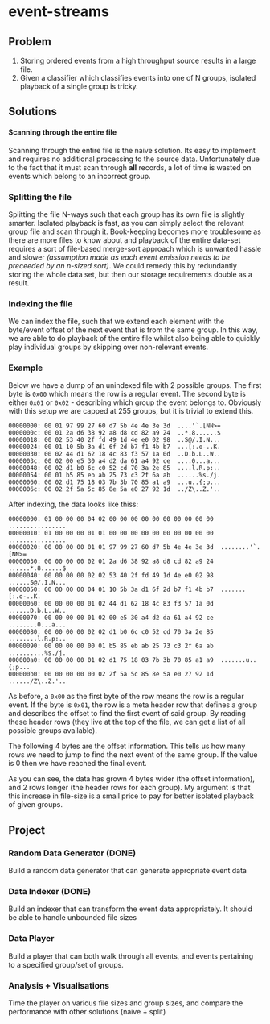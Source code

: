 # event-streams

## Problem

  1. Storing ordered events from a high throughput source results in a large file.
  2. Given a classifier which classifies events into one of N groups, isolated playback of a single group is tricky.

## Solutions

#### Scanning through the entire file

Scanning through the entire file is the naive solution. Its easy to implement and requires no additional processing to the source data. Unfortunately due to the fact that it must scan through **all** records, a lot of time is wasted on events which belong to an incorrect group.

### Splitting the file

Splitting the file N-ways such that each group has its own file is slightly smarter. Isolated playback is fast, as you can simply select the relevant group file and scan through it. Book-keeping becomes more troublesome as there are more files to know about and playback of the entire data-set requires a sort of file-based merge-sort approach which is unwanted hassle and slower *(assumption made as each event emission needs to be preceeded by an n-sized sort)*. We could remedy this by redundantly storing the whole data set, but then our storage requirements double as a result.

### Indexing the file

We can index the file, such that we extend each element with the byte/event offset of the next event that is from the same group. In this way, we are able to do playback of the entire file whilst also being able to quickly play individual groups by skipping over non-relevant events.

### Example

Below we have a dump of an unindexed file with 2 possible groups. The first byte is `0x00` which means the row is a regular event. The second byte is either `0x01` or `0x02` - describing which group the event belongs to. Obviously with this setup we are capped at 255 groups, but it is trivial to extend this.

```
00000000: 00 01 97 99 27 60 d7 5b 4e 4e 3e 3d  ....'`.[NN>=
0000000c: 00 01 2a d6 38 92 a8 d8 cd 82 a9 24  ..*.8......$
00000018: 00 02 53 40 2f fd 49 1d 4e e0 02 98  ..S@/.I.N...
00000024: 00 01 10 5b 3a d1 6f 2d b7 f1 4b b7  ...[:.o-..K.
00000030: 00 02 44 d1 62 18 4c 83 f3 57 1a 0d  ..D.b.L..W..
0000003c: 00 02 00 e5 30 a4 d2 da 61 a4 92 ce  ....0...a...
00000048: 00 02 d1 b0 6c c0 52 cd 70 3a 2e 85  ....l.R.p:..
00000054: 00 01 b5 85 eb ab 25 73 c3 2f 6a ab  ......%s./j.
00000060: 00 02 d1 75 18 03 7b 3b 70 85 a1 a9  ...u..{;p...
0000006c: 00 02 2f 5a 5c 85 8e 5a e0 27 92 1d  ../Z\..Z.'..
```

After indexing, the data looks like thiss:

```
00000000: 01 00 00 00 04 02 00 00 00 00 00 00 00 00 00 00  ................
00000010: 01 00 00 00 01 01 00 00 00 00 00 00 00 00 00 00  ................
00000020: 00 00 00 00 01 01 97 99 27 60 d7 5b 4e 4e 3e 3d  ........'`.[NN>=
00000030: 00 00 00 00 02 01 2a d6 38 92 a8 d8 cd 82 a9 24  ......*.8......$
00000040: 00 00 00 00 02 02 53 40 2f fd 49 1d 4e e0 02 98  ......S@/.I.N...
00000050: 00 00 00 00 04 01 10 5b 3a d1 6f 2d b7 f1 4b b7  .......[:.o-..K.
00000060: 00 00 00 00 01 02 44 d1 62 18 4c 83 f3 57 1a 0d  ......D.b.L..W..
00000070: 00 00 00 00 01 02 00 e5 30 a4 d2 da 61 a4 92 ce  ........0...a...
00000080: 00 00 00 00 02 02 d1 b0 6c c0 52 cd 70 3a 2e 85  ........l.R.p:..
00000090: 00 00 00 00 00 01 b5 85 eb ab 25 73 c3 2f 6a ab  ..........%s./j.
000000a0: 00 00 00 00 01 02 d1 75 18 03 7b 3b 70 85 a1 a9  .......u..{;p...
000000b0: 00 00 00 00 00 02 2f 5a 5c 85 8e 5a e0 27 92 1d  ....../Z\..Z.'..
```

As before, a `0x00` as the first byte of the row means the row is a regular event. If the byte is `0x01`, the row is a meta header row that defines a group and describes the offset to find the first event of said group. By reading these header rows (they live at the top of the file, we can get a list of all possible groups available). 

The following 4 bytes are the offset information. This tells us how many rows we need to jump to find the next event of the same group. If the value is 0 then we have reached the final event.

As you can see, the data has grown 4 bytes wider (the offset information), and 2 rows longer (the header rows for each group). My argument is that this increase in file-size is a small price to pay for better isolated playback of given groups.

## Project

### Random Data Generator (DONE)

Build a random data generator that can generate appropriate event data

### Data Indexer (DONE)

Build an indexer that can transform the event data appropriately. It should be able to handle unbounded file sizes

### Data Player

Build a player that can both walk through all events, and events pertaining to a specified group/set of groups.

### Analysis + Visualisations

Time the player on various file sizes and group sizes, and compare the performance with other solutions (naive + split)
